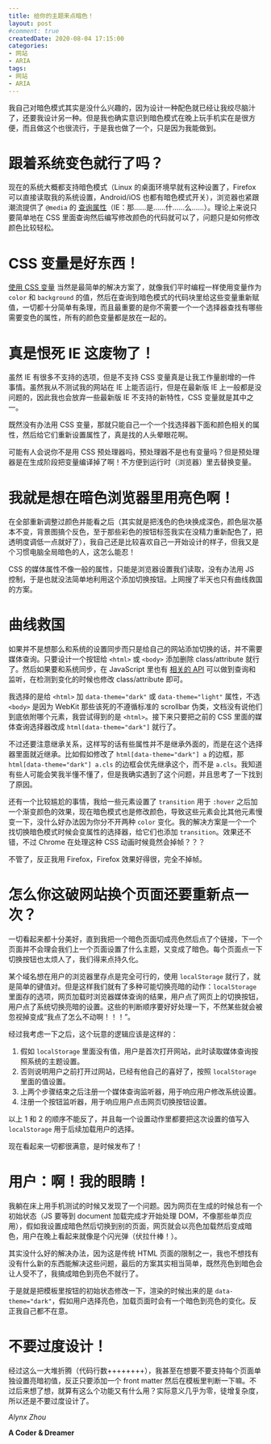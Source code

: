 ```yaml
---
title: 给你的主题来点暗色！
layout: post
#comment: true
createdDate: 2020-08-04 17:15:00
categories:
- 网站
- ARIA
tags:
- 网站
- ARIA
---
```

我自己对暗色模式其实是没什么兴趣的，因为设计一种配色就已经让我绞尽脑汁了，还要我设计另一种。但是我也确实意识到暗色模式在晚上玩手机实在是很方便，而且做这个也很流行，于是我也做了一个，只是因为我能做到。
<!--more-->
# 跟着系统变色就行了吗？

现在的系统大概都支持暗色模式（Linux 的桌面环境早就有这种设置了，Firefox 可以直接读取我的系统设置，Android/iOS 也都有暗色模式开关），浏览器也紧跟潮流提供了 `@media` 的 [查询属性](https://developer.mozilla.org/zh-CN/docs/Web/CSS/@media/prefers-color-scheme)（IE：那……是……什……么……）。理论上来说只要简单地在 CSS 里面查询然后编写修改颜色的代码就可以了，问题只是如何修改颜色比较轻松。

# CSS 变量是好东西！

[使用 CSS 变量](https://developer.mozilla.org/zh-CN/docs/Web/CSS/Using_CSS_custom_properties) 当然是最简单的解决方案了，就像我们平时编程一样使用变量作为 `color` 和 `background` 的值，然后在查询到暗色模式的代码块里给这些变量重新赋值，一切都十分简单有条理，而且最重要的是你不需要一个一个选择器查找有哪些需要变色的属性，所有的颜色变量都是放在一起的。

# 真是恨死 IE 这废物了！

虽然 IE 有很多不支持的选项，但是不支持 CSS 变量真是让我工作量剧增的一件事情。虽然我从不测试我的网站在 IE 上能否运行，但是在最新版 IE 上一般都是没问题的，因此我也会放弃一些最新版 IE 不支持的新特性，CSS 变量就是其中之一。

既然没有办法用 CSS 变量，那就只能自己一个一个找选择器下面和颜色相关的属性，然后给它们重新设置属性了，真是找的人头晕眼花啊。

可能有人会说你不是用 CSS 预处理器吗，预处理器不是也有变量吗？但是预处理器是在生成阶段把变量编译掉了啊！不方便到运行时（浏览器）里去替换变量。

# 我就是想在暗色浏览器里用亮色啊！

在全部重新调整过颜色并能看之后（其实就是把浅色的色块换成深色，颜色层次基本不变，背景图搞个反色，至于那些彩色的按钮标签我实在没精力重新配色了，把透明度调低一点就好了），我自己还是比较喜欢自己一开始设计的样子，但我又是个习惯电脑全局暗色的人，这怎么能忍！

CSS 的媒体属性不像一般的属性，只能是浏览器设置我们读取，没有办法用 JS 控制，于是也就没法简单地利用这个添加切换按钮。上网搜了半天也只有曲线救国的方案。

# 曲线救国

如果并不是想那么和系统的设置同步而只是给自己的网站添加切换的话，并不需要媒体查询。只要设计一个按钮给 `<html>` 或 `<body>` 添加删除 class/attribute 就行了。然后如果要和系统同步，在 JavaScript 里也有 [相关的 API](https://developer.mozilla.org/en-US/docs/Web/API/Window/matchMedia) 可以做到查询和监听，在检测到变化的时候也修改 class/attribute 即可。

我选择的是给 `<html>` 加 `data-theme="dark"` 或 `data-theme="light"` 属性，不选 `<body>` 是因为 WebKit 那些该死的不遵循标准的 scrollbar 伪类，文档没有说他们到底依附哪个元素，我尝试得到的是 `<html>`。接下来只要把之前的 CSS 里面的媒体查询选择器改成 `html[data-theme="dark"]` 就行了。

不过还要注意继承关系，这样写的话有些属性并不是继承外面的，而是在这个选择器里面就近继承。比如假如修改了 `html[data-theme="dark"] a` 的边框，那 `html[data-theme="dark"] a.cls` 的边框会优先继承这个，而不是 `a.cls`。我知道有些人可能会笑我半懂不懂了，但是我确实遇到了这个问题，并且思考了一下找到了原因。

还有一个比较尴尬的事情，我给一些元素设置了 `transition` 用于 `:hover` 之后加一个渐变颜色的效果，现在暗色模式也是修改颜色，导致这些元素会比其他元素慢变一下，没什么好办法因为你分不开两种 `color` 变化。我的解决方案是一个一个找切换暗色模式时候会变属性的选择器，给它们也添加 `transition`。效果还不错，不过 Chrome 在处理这种 CSS 动画时候竟然会掉帧？？？

不管了，反正我用 Firefox，Firefox 效果好得很，完全不掉帧。

# 怎么你这破网站换个页面还要重新点一次？

一切看起来都十分美好，直到我把一个暗色页面切成亮色然后点了个链接，下一个页面并不会理会我们上一个页面设置了什么主题，又变成了暗色。每个页面点一下切换按钮也太烦人了，我们得来点持久化。

某个域名想在用户的浏览器里存点是完全可行的，使用 `localStorage` 就行了，就是简单的键值对。但是这样我们就有了多种可能切换亮暗的动作：`localStorage` 里面存的选项，网页加载时浏览器媒体查询的结果，用户点了网页上的切换按钮，用户点了系统切换亮暗的设置。这些的判断顺序要好好处理一下，不然某些就会被忽视掉变成“我点了怎么不动啊！！！”。

经过我考虑一下之后，这个玩意的逻辑应该是这样的：

1. 假如 `localStorage` 里面没有值，用户是首次打开网站，此时读取媒体查询按照系统的主题设置。
2. 否则说明用户之前打开过网站，已经有他自己的喜好了，按照 `localStorage` 里面的值设置。
3. 上两个步骤结束之后注册一个媒体查询监听器，用于响应用户修改系统设置。
4. 注册一个按钮监听器，用于响应用户点击网页切换按钮设置。

以上 1 和 2 的顺序不能反了，并且每一个设置动作里都要把这次设置的值写入 `localStorage` 用于后续加载用户的选择。

现在看起来一切都很满意，是时候发布了！

# 用户：啊！我的眼睛！

我躺在床上用手机测试的时候又发现了一个问题。因为网页在生成的时候总有一个初始状态（JS 要等到 document 加载完成才开始处理 DOM，不像那些单页应用），假如我设置成暗色然后切换到别的页面，网页就会以亮色加载然后变成暗色，用户在晚上看起来就像是个闪光弹（伏拉什棒！）。

其实没什么好的解决办法，因为这是传统 HTML 页面的限制之一，我也不想找有没有什么新的东西能解决这些问题，最后的方案其实相当简单，既然亮色到暗色会让人受不了，我搞成暗色到亮色不就行了。

于是就是把模板里按钮的初始状态修改一下，渲染的时候出来的是 `data-theme="dark"`，假如用户选择亮色，加载页面时会有一个暗色到亮色的变化。反正我自己都不在意。

# 不要过度设计！

经过这么一大堆折腾（代码行数++++++++），我甚至在想要不要支持每个页面单独设置亮暗初值，反正只要添加一个 front matter 然后在模板里判断一下嘛。不过后来想了想，就算有这么个功能又有什么用？实际意义几乎为零，徒增复杂度，所以还是不要过度设计了。

*Alynx Zhou*

**A Coder & Dreamer**

